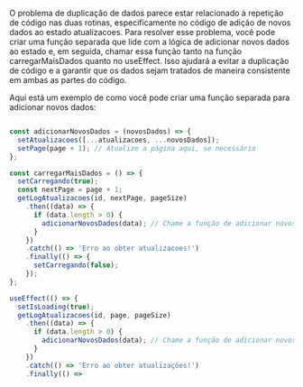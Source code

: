 

O problema de duplicação de dados parece estar relacionado à repetição de código nas duas rotinas, especificamente no código de adição de novos dados ao estado atualizacoes. Para resolver esse problema, você pode criar uma função separada que lide com a lógica de adicionar novos dados ao estado e, em seguida, chamar essa função tanto na função carregarMaisDados quanto no useEffect. Isso ajudará a evitar a duplicação de código e a garantir que os dados sejam tratados de maneira consistente em ambas as partes do código.

Aqui está um exemplo de como você pode criar uma função separada para adicionar novos dados:

```javascript

const adicionarNovosDados = (novosDados) => {
  setAtualizacoes([...atualizacoes, ...novosDados]);
  setPage(page + 1); // Atualize a página aqui, se necessário
};

const carregarMaisDados = () => {
  setCarregando(true);
  const nextPage = page + 1;
  getLogAtualizacoes(id, nextPage, pageSize)
    .then((data) => {
      if (data.length > 0) {
        adicionarNovosDados(data); // Chame a função de adicionar novos dados
      }
    })
    .catch(() => 'Erro ao obter atualizacoes!')
    .finally(() => {
      setCarregando(false);
    });
};

useEffect(() => {
  setIsLoading(true);
  getLogAtualizacoes(id, page, pageSize)
    .then((data) => {
      if (data.length > 0) {
        adicionarNovosDados(data); // Chame a função de adicionar novos dados
      }
    })
    .catch(() => 'Erro ao obter atualizações!')
    .finally(() =>
```
